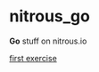 nitrous_go
==========

**Go** stuff on nitrous.io

[first exercise](http://golang.org/doc/articles/wiki/)


